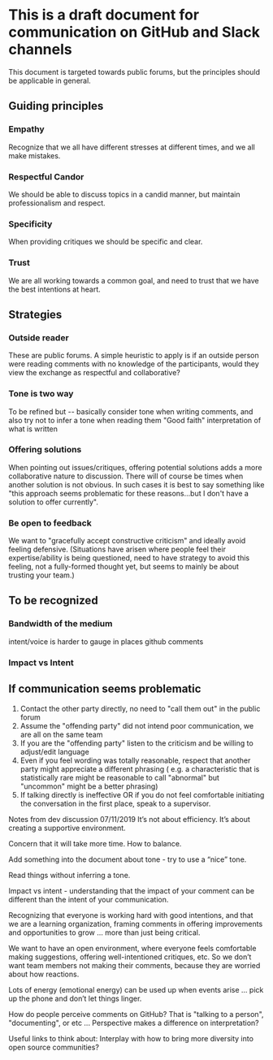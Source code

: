 # This is a draft document for communication on GitHub and Slack channels

This document is targeted towards public forums, but the principles should be applicable in general.

## Guiding principles

### Empathy

Recognize that we all have different stresses at different times, and we all make mistakes.

### Respectful Candor

We should be able to discuss topics in a candid manner, but maintain professionalism and respect.

### Specificity

When providing critiques we should be specific and clear.

### Trust

We are all working towards a common goal, and need to trust that we have the best intentions at heart.

## Strategies

### Outside reader

These are public forums. A simple heuristic to apply is if an outside person were reading comments with no knowledge of
the participants, would they view the exchange as respectful and collaborative?

### Tone is two way

To be refined but -- basically consider tone when writing comments, and also try not to infer a tone when reading them
"Good faith" interpretation of what is written

### Offering solutions

When pointing out issues/critiques, offering potential solutions adds a more collaborative nature to discussion. There
will of course be times when another solution is not obvious. In such cases it is best to say something like "this
approach seems problematic for these reasons...but I don't have a solution to offer currently".

### Be open to feedback

We want to "gracefully accept constructive criticism" and ideally avoid feeling defensive. (Situations have arisen where
people feel their expertise/ability is being questioned, need to have strategy to avoid this feeling, not a fully-formed
thought yet, but seems to mainly be about trusting your team.)

## To be recognized

### Bandwidth of the medium

intent/voice is harder to gauge in places github comments

### Impact vs Intent

## If communication seems problematic

1. Contact the other party directly, no need to "call them out" in the public forum
2. Assume the "offending party" did not intend poor communication, we are all on the same team
3. If you are the "offending party" listen to the criticism and be willing to adjust/edit language
4. Even if you feel wording was totally reasonable, respect that another party might appreciate a different phrasing (
   e.g. a characteristic that is statistically rare might be reasonable to call "abnormal" but "uncommon" might be a
   better phrasing)
5. If talking directly is ineffective OR if you do not feel comfortable initiating the conversation in the first place,
   speak to a supervisor.

Notes from dev discussion 07/11/2019
It’s not about efficiency. It’s about creating a supportive environment.

Concern that it will take more time. How to balance.

Add something into the document about tone - try to use a “nice” tone.

Read things without inferring a tone.

Impact vs intent - understanding that the impact of your comment can be different than the intent of your communication.

Recognizing that everyone is working hard with good intentions, and that we are a learning organization, framing
comments in offering improvements and opportunities to grow ... more than just being critical.

We want to have an open environment, where everyone feels comfortable making suggestions, offering well-intentioned
critiques, etc. So we don’t want team members not making their comments, because they are worried about how reactions.

Lots of energy (emotional energy) can be used up when events arise … pick up the phone and don’t let things linger.

How do people perceive comments on GitHub? That is "talking to a person", "documenting", or etc ... Perspective makes a
difference on interpretation?

Useful links to think about:
Interplay with how to bring more diversity into open source communities? 
